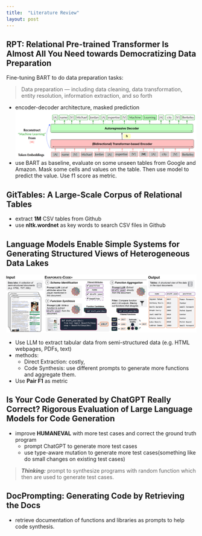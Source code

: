 ```yaml
---
title:  "Literature Review"
layout: post
---
```


## RPT: Relational Pre-trained Transformer Is Almost All You Need towards Democratizing Data Preparation

Fine-tuning BART to do data preparation tasks:
> Data preparation — including data cleaning, data transformation, entity resolution, information extraction, and so forth

- encoder-decoder architecture, masked prediction
![1](../assets/img/2023/2023-04-23-literature-review/RPT.png)
- use BART as baseline, evaluate on some unseen tables from Google and Amazon. Mask some cells and values on the table. Then use model to predict the value. Use f1 score as metric.


## GitTables: A Large-Scale Corpus of Relational Tables
- extract **1M** CSV tables from Github
- use **nltk.wordnet** as key words to search CSV files in Github


## Language Models Enable Simple Systems for Generating Structured Views of Heterogeneous Data Lakes
![architecture](https://github.com/HazyResearch/evaporate/blob/main/assets/banner.png)
- Use LLM to extract tabular data from semi-structured data (e.g. HTML webpages, PDFs, text)
- methods:
    - Direct Extraction: costly, 
    - Code Synthesis: use different prompts to generate more functions and aggregate them.
- Use **Pair F1** as metric


## Is Your Code Generated by ChatGPT Really Correct? Rigorous Evaluation of Large Language Models for Code Generation
- improve **HUMANEVAL** with more test cases and correct the ground truth program
    - prompt ChatGPT to generate more test cases
    - use type-aware mutation to generate more test cases(something like do small changes on existing test cases)

> **_Thinking:_** prompt to synthesize programs with random function which then are used to generate test cases.  


## DocPrompting: Generating Code by Retrieving the Docs
- retrieve documentation of functions and libraries as prompts to help code synthesis.
